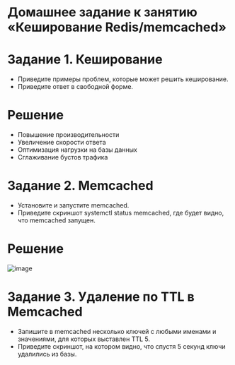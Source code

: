 # Домашнее задание к занятию «Кеширование Redis/memcached»

# Задание 1. Кеширование
- Приведите примеры проблем, которые может решить кеширование.
- Приведите ответ в свободной форме.

# Решение
- Повышение производительности
- Увеличение скорости ответа
- Оптимизация нагрузки на базы данных
- Сглаживание бустов трафика

# Задание 2. Memcached
- Установите и запустите memcached.
- Приведите скриншот systemctl status memcached, где будет видно, что memcached запущен.

# Решение
![image](https://github.com/user-attachments/assets/235fa3c3-a936-41e1-bf6f-e1e91ebb2c17)

# Задание 3. Удаление по TTL в Memcached
- Запишите в memcached несколько ключей с любыми именами и значениями, для которых выставлен TTL 5.
- Приведите скриншот, на котором видно, что спустя 5 секунд ключи удалились из базы.
